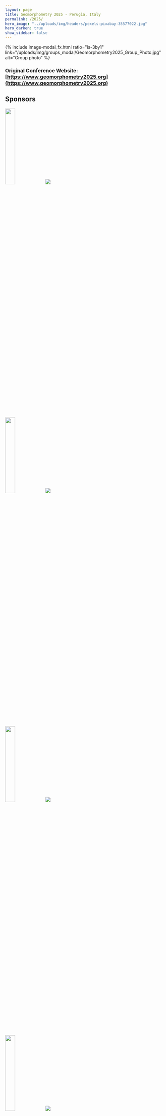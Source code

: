 ```yaml
---
layout: page
title: Geomorphometry 2025 - Perugia, Italy
permalink: /2025/
hero_image: "../uploads/img/headers/pexels-pixabay-35577022.jpg"
hero_darken: true
show_sidebar: false
---
```


{% include image-modal_fx.html ratio="is-3by1" link="/uploads/img/groups_modal/Geomorphometry2025_Group_Photo.jpg" alt="Group photo" %} 


### Original Conference Website: [https://www.geomorphometry2025.org](https://www.geomorphometry2025.org)

## Sponsors
<img src="{{site.baseurl}}/uploads/img/meet2025/Logo-irpi-cnr-new.png" width="25%" />  ![]({{site.baseurl}}/uploads/img/meet2025/Logo-irpi-cnr-new.png)  
<br>
<img src="{{site.baseurl}}/uploads/img/meet2025/004-Unipg_marchio.png" width="25%" />  ![]({{site.baseurl}}/uploads/img/meet2025/004-Unipg_marchio.png)  
<br>
<img src="{{site.baseurl}}/uploads/img/meet2025/LOGO_AIGEO_colori_small.png" width="25%" />  ![]({{site.baseurl}}/uploads/img/meet2025/LOGO_AIGEO_colori_small.png)  
<br>
<img src="{{site.baseurl}}/uploads/img/meet2025/logo-progeo.jpg" width="25%" />  ![]({{site.baseurl}}/uploads/img/meet2025/logo-progeo.jpg)  
<br>
<img src="{{site.baseurl}}/uploads/img/meet2025/demix_banner_esa.png" width="25%" />  ![]({{site.baseurl}}/uploads/img/meet2025/demix_banner_esa.png)  
<br>
<img src="{{site.baseurl}}/uploads/img/meet2025/FundedbytheEU_urgere.png" width="25%" />  ![]({{site.baseurl}}/uploads/img/meet2025/FundedbytheEU_urgere.png)  
<br>
<img src="{{site.baseurl}}/uploads/img/meet2025/logo_LEB.png" width="25%" />  ![]({{site.baseurl}}/uploads/img/meet2025/logo_LEB.png)  
<br>
<img src="{{site.baseurl}}/uploads/img/meet2025/logo_SGI.png" width="25%" />  ![]({{site.baseurl}}/uploads/img/meet2025/logo_SGI.png)  
<br>
<img src="{{site.baseurl}}/uploads/img/meet2025/logo_AIGAA.jpg.png" width="25%" />  ![]({{site.baseurl}}/uploads/img/meet2025/logo_AIGAA.jpg.png)  


## Commercial Partners
<img src="{{site.baseurl}}/uploads/img/meet2025/logo_T4E.jpg.png" width="25%" />  ![]({{site.baseurl}}/uploads/img/meet2025/logo_T4E.jpg.png)  
<br>
<img src="{{site.baseurl}}/uploads/img/meet2025/Logo_pucciufficio_dark.jpg.png" width="25%" />  ![]({{site.baseurl}}/uploads/img/meet2025/Logo_pucciufficio_dark.jpg.png)  


### Proceeding book
[Download it here!](not_yet)

## Scientific Committee

- Alexander Brenning - Friedrich Schiller University
- A-Xing Zhu - University of Wisconsin
- Carlos Grohman - Universidade de Sao Paulo, Brazil
- Giuseppe Amatulli - Yale School of the Environment
- Hannes I. Reuter - European Commission
- Helena Mitasova - North Carolina State University
- Ian Evans - Durham University
- Jaroslav Hofierka - Pavol Jozef Safarik University
- John Gallant - CSIRO
- John Lindsay - University of Guelph, Canada
- Josef Minár - Comenius University in Bratislava
- Laurence Hawker - University of Bristol
- Lucian Dragut - West University of Timisoara
- Massimiliano Alvioli - CNR IRPI Perugia
- Mihai Niculita - University Al. I. Cuza
- Peter L. Guth - US Naval Academy (retired)
- Qiming Zhou - Hong Kong Baptist University
- Qin Cheng-Zhi - Chinese Academy of Sciences
- Robert A. MacMillan - LandMapper Environmental Solutions Inc.
- Samantha Arundel - USGS
- Scott D. Peckham - University of Colorado
- Sebastiano Trevisani - University of Venice
- Steve Kopp - ESRI
- Tomislav Hengl - OpenGeoHub Foundation
- Vincent Lecours - Université du Québec à Chicoutimi, Canada



## Organizing Committee

- Massimiliano Alvioli - CNR IRPI Perugia
- Ivan Marchesini - CNR IRPI Perugia
- Laura Melelli - University of Perugia
- Giulia Sofia - Consorzio LEB
- Mihai Niculita - University Al. I. Cuza



## Programme

<!-- ![]({{site.baseurl}}/uploads/img/posts/GEOMORPHOMETRY2023_PROGRAMME.png) -->


### Monday (09th June) – Day 1

| 08:00-08:45 | **Opening Ceremony**|
| 08:45-09:00 | **Greetings** |
| 09:00-09:45 | **Keynote: Sebastiano Trevisani** <br> Roughness who? |
| 09:45-10:00 | Peter Guth <br> Time to Revamp the Slope Algorithm and KISS? |
| 10;00-10:15 | Scott Peckham  <br> Computing Channel Slope from a DEM: A Review of Issues and Two Algorithms|
| 10:15-10:30 | John Lindsay  <br> A minimal dispersion flow algorithm |
| 10:30-10:45 | Daniel Newman and Yuichi Hayakawa <br> Probabilistic surface change detection with a 2-d array of robust adaptive Kalman filters |
| 10:45-11:15 | **Coffee** |
| 11:15-11:30 | Richard Feciskanin and Jozef Minár <br> DEM Generalization Tool Using Grid-Based Quadric Error metric |
| 11:38 (short) | Carlos López-Vázquez, Francisco-Javier Ariza-López and Juan-Francisco Reinoso-Gordo <br> Enriching LiDAR data with partial derivatives and its uncertainty estimates |
| 11:46 (short) | Antonella Marsico, Rosa Colacicco, Marco La Salandra, Rodolfo Roseto, Teresa Scolamacchia and Domenico Capolongo <br> Monitoring Badlands Features through TLS and UAV Technology |
| 11:54 (short) | Francesco Parizia, Walter Alberto, Marco Giardino and Luigi Perotti <br> Geomorphic evolution of the Miage Lake: a morphometric evaluation of the changes from 2018 to 2024 |
| 12:02 (short) | Adrian Jarzyna, Maciej Bąbel and Firouz Vladi <br> Photogrammetry for morphometric analysis of anhydrite-gypsum weathering zones |
| 12:10 (short) | Veronika Hajdúchová, Hana Bobáľová, Alexandra Benová and Jozef Minár <br> Towards implementation of segmentation into Physical geomorphometry tools: Case of generalization |
| 12:18 (short) | Michal Gallay, Jozef Šupinský, Michaela Nováková and Jozef Minár <br> Extending Physical Geomorphometry into 3D: A Case Study on Domica Cave, Slovakia |
| 12:26 (short) | Muhammad Muneeb, Andrea Ermini, Riccardo Salvini, Stefano Pucci, Riccardo Civico and Paolo Marco De Martini <br> Airborne LiDAR survey for Monte Cefalone Fault structural analysis |
| 12:34 (short) | Mihai Niculita and Nicusor Necula <br> A critical evaluation of global forest height data for DTM creation |
| 12:45-14:30 | **Lunch + Posters** |
| 14:30-14:45 | Cheng-Zhi Qin, Liang-Jun Zhu and A-Xing Zhu <br> Derivation and Applications of Fuzzy Slope Position Information |
| 14:45-15:00 | John Lindsay, Yannan Wang and Marina Coric <br> Elevation residual analysis with scale mosaics |
| 15:00-15:15 | Yingkui Li, Ian S. Evans and Jonathan M. Harbor <br> Profile Integral, a robust and unified metric for measuring profile concavity |
| 15:15-15:30 | Jozef Minár, Richard Feciskanin, Michal Gallay and Jozef Šupinský <br> Advances in theory of physical geomorphometry |
| 15:30-15:45 | Maarten Pronk, Hugo Ledoux and Marieke Eleveld <br> A qualitative comparison of corrected global DEMs |
| 15:45-16:15 | **Book Presentation:** Chair: Peter Guth <br> Speakers: Carlos Grohmann, Vincent Lecours, Hannes Reuter (book editors | |
| 16:15-16:30 | **Coffee** |
| 16:30-16:45 | Yu-Feng Ho, Leandro Parente, John Lindsay, Carlos Henrique Grohmann, Hannes Isaak Reuter and Tomislav Hengl <br> Global Ensemble Digital Terrain model and land relief parameterization | 1 arc-second resolution: a community-based open data service to support regional and global modeling |
| 16:45-17:00 | Alexandre Rétat, Nathalie Thommeret, Frederic Gob, Jean-Stéphane Bailly, Laurent Lespez and Karl Kreutzenberger <br> Automatic delineation of river centerline using high density topographic LiDAR point cloud. |
| 17:00-17:15 | Marina Muto, Mario Panza, Giulio Iovine, Ivan Marchesini, Mauro Rossi and Massimiliano Alvioli <br> High-Resolution Digital Terrain Model on a sample area of the Italian national territory |
| 17:15-17:30 | Massimiliano Alvioli and Ivan Marchesini <br> Automatic optimization and multi-scale delineation of nested slope units with r.slopeunits v2.0 |
| 17:30-17:45 | Petr Basta, Jana Maresova and Vitezslav Moudry <br> The role of spatial resolution and vertical accuracy of global DEMs in delineating stream networks |



### Tuesday (10th June) – Day 2 (Field Trip)

| 8:00-18:00   | Field trip to Civita di Bagnoregio |



### Wednesday (11th June) – Day 3

| 09:00-09:45 | **Keynote: Zbigniew Zwoliński** <br> The fascinating fusion of geomorphometry and geodiversity |
| 09:45-10:00 | Vincent Lecours, Riccardo Arosio, Benjamin Misiuk, Rachel Barrett and Margaret Dolan <br> Multidisciplinary application of geomorphometry for the characterization of the Northern Gulf of Mexico, United States |
| 10:00-10:15 | Haoyu Cao, Liyang Xiong and Hongen Wang <br> Landform Classification Using Hydrological Knowledge derived from Digital Elevation Models |
| 10:15-10:30 | Andrea G Fabbri <br> On two implicit issues in prediction modeling of landslide susceptibility |
| 10:30-10:45 | Manuel Stark, Annalisa Sannino and Francesca Vergari <br> Assessing the morphological changes of a large landslide using high-resolution UAS and airborne LiDAR data |
| 10:45-11:00 | **Coffee** |
| 11:00-11:15 | Nawajish Noman, Steve Kopp and Tania Lopez-Cantu <br> Geomorphometry in the Cloud: New Capabilities and Future Directions of ArcGIS |
| 11:15-11:30 | Richard Feciskanin and Veronika Hajdúchová <br> New Tool for Calculating Land Surface Parameters |
| 11:30 (short) | Paola Mazzoglio, Ilaria Butera and Pierluigi Claps <br> The role of elevation in the spatial distribution of sub-daily rainfall extremes |
| 11:38 (short) | Tra My Nguyen, Kervyn Matthieu, Smets Benoît, Quoc Dinh Nguyen, Thanh Long Nguyen and Luu Chinh <br> Automatic Landslide Detection Using Google Earth Engine, a case study for Quang Nam Province, Vietnam |
| 11:46 (short) | Jason Goetz, Stefan Steger and Vittoria Scorpio <br> Calibrating Regional Debris Flow Runout Simulations for Connectivity: Forest Controls on Sediment Transport in the Stolla Basin, Italy |
| 12:54 (short) | Chinh Luu, Quynh Bui, Dang Do and Matthieu Kervyn <br> Quantitative assessment of landslide impacts using satellite imagery: A case study of Phuoc Son district, Quang Nam province, Vietnam |
| 12:02 (short) | Margherita Bufalini, Marco Materazzi, Ugo Ciccolini and Francesco Dramis <br> Gully erosion potential by hypsometric curve and morphometric analysis |
| 12:10 (short) | Alex-Andrei Cuvuliuc, Denisa-Elena Ursu and Mihai Niculiță <br> An open-source tool for modelling reservoir bottom gully head erosion volume |
| 12:18 (short) | Mahnoor Ahmed, Giacomo Titti, Sebastiano Trevisani, Lisa Borgatti and Mirko Francioni <br> Regional landslide prediction: comparing open-access Digital Elevation Models to delineate slope units |
| 12:26 (short) |  Nabanita Sarkar and Massimiliano Alvioli <br> Rockfall susceptibility along communication routes and in urban areas in Italy based on physical and statistical models |
| 12:45-14:30 | **Lunch + Posters** |
| 14:30-14:45 | Giacomo Titti, Liwei Hu, Pietro Festi, Letizia Elia, Lisa Borgatti and Luigi Lombardo <br> SZ-plugin: a space-time data-driven modeler in QGIS |
| 14:45-15:00 | Saverio Mancino, Francesco Paolo Lovergine, Capolongo Domenico and Giuseppe Amatulli <br> Global Landslide Susceptibility Mapping Using Multi-Model Machine Learning Approaches on Geospatial Satellite Data |
| 15:00-15:15 | Florian Strohmaier and Alexander Brenning <br> Comparing hybrid and machine learning models for rainfall-induced shallow landslide susceptibility |
| 15:15-15:30 | Txomin Bornaetxea Estela, Ivan Marchesini and Andrée Blais-Stevens <br> Regional-Scale Debris-Flow Susceptibility Modelling. A case study in the Rocky Mountains |
| 15:30-15:45 | Rebeca Durso Coelho, Camila Duelis Viana, John Lindsay and Carlos Henrique Grohmann <br> Influence of Data Resolution on Logistic Regression Models for Landslide Susceptibility in Tropical Environments |
| 15:45-16:00 | Saverio Romeo, Alessandro Fraccica and Valerio Vitale <br> A new perspective on geohazards assessment: leveraging gigapixel imaging technique |
| 16:00-16:15 | **Coffee** |
| 16:15-16:30 | Martina Burnelli, Laura Melelli, Emmanuel Reynard and Massimiliano Alvioli <br> Geomorphodiversity index of Switzerland for multiscale analysis |
| 16:30-16:45 | Pedro Alberto Pereira Zamboni, Hanne Hendrickx and Anette Eltner <br> Machine Learning Model Transferability for Urban Point Cloud Classification: A Study of Random Forest and XGBoost across Datasets |
| 16:45-17:00 | Carlo Alberto Brunori, Massimiliano Barchi, Vincenzo De Novellis, Diego Reale, Eugenio Sansosti, Massimiliano Porreca and Laura Melelli <br> The Central Italy's 1997-2009-2016 Seismic Sequences: a comparison of surface deformation from a review of DinSAR results |
| 17:00-17:15 | Alessandra Vinci, Raffaella Brigante, Laura Marconi and Sara Zollini <br> Innovative Terrain Mapping: A Comparison of Drone and iPhone + ViDoc Techniques |



### Thursday (12th June) – Day 4

| 09:00-09:45 | **Keynote -Lifetime Achievement Award: David Tarboton** <br> Reflections on Geomorphometry and Hydrology |
| 09:45-10:00 | Michele Delchiaro, Valeria Ruscitto, Davide Torre, Wolfgang Schwanghart, Daniela Piacentini, Francesco Ballio and Francesco Troiani <br> Spatio-temporal monitoring of bankfull geometry using a semi-automated tool on high-resolution Digital Terrain Models |
| 10:00-10:15 | Vitezslav Moudry, Katerina Gdulova and Kamila Svobodova <br> Global Assessment of Mining Activities Using TanDEM-X Digital Elevation Change Maps |
| 10:15-10:30 | Alexander Brenning, Lucca Güldner, Kerstin Schepanski, Michael Dietze and Markus Fuchs <br> Geomorphic Distribution Modeling of Desert Pavements: Towards a Global Assessment |
| 10:30-10:45 | Veronica Chiarini, Stefano Castelli and Alessandro Fontana <br> Rocks from the ice: DEMs of subglacial concretions through photogrammetry |
| 10:45-11:15 | **Coffee |
| 11:15-11:30 | Anton Popov and Jozef Minár <br> Application of Physical Geomorphometry in Digital Geomorphological Mapping |
| 11:30 (short) | Barbara Rigon, Sandro Rossato, Giacomo Vinci, Paolo Mozzi and Stefano Castelli <br> Soil Erosion And Intensive Agriculture (Lessini Veronesi, NE Italy): Multi-Temporal Modelling On DEMs From Photogrammetry And Lidar |
| 11:38 (short) | Lucia Contillo, Giusy Dimola, Giuseppe Corrado and Marcello Schiattarella <br> A comparative study of mass movement morphometry in two adjacent watersheds of southern Italy |
| 11:46 (short) | Laura Paola Calderon Cucunuba, Laura Melelli, Fabio Silvani, Luca Domenico Venanti and Massimiliano Alvioli <br> Modeling Pre-Anthropogenic Topography: A Reconstruction in the Perugia Center Using Subsoil Data |
| 11:54 (short) | Maksymilian Solarski, Mariusz Rzętała, Robert Machowski and Martyna A. Rzętała <br> The use of historical cartographic materials and contemporary lidar models to determine changes in terrain relief in hard coal mining area (Bytomka Catchment, Southern Poland |
| 12:02 (short) | Arianna Negri and Marco Giardino <br> Integrating Geosystem Services classifications: a preliminary framework from the piedmont area of the Sesia Val Grande UNESCO Global Geopark |
| 12:10 (short) | Alfonso Valerio Ragazzo, Giuliano Fontinovo, Giorgio Pennazza and Alessandro Mei <br> Digital Elevation Models retrieval from optical/LiDAR sensor data in a Coastal Dune Systems: geospatial analysis for environmental monitoring |
| 12:18 (short) | Dario Gioia, A. M. Amodio, N. Abate, A. Ascione, P. P. C. Aucelli, M. Buonasera, C. Cerrone, L. Contillo, R. Colacicco, G. Corrado, M. Delchiaro, M. Della Seta, G. Di Paola, G. Fubelli, A. Gionta, F. Matano, F. Pavano, V. Ruscitto, M. Schiattarella, C. Scirocco, F. Silvani, E. Valente <br> Coupling UAV-derived |Lidar and geophysical data for the reconstruction of high-resolution 3D model of active faults: an example from the Piano di Pecore intramontane basin (Mt. Marzano, southern Italy) |
| 12:26 (short) | Andrei Ioniță and Lucian Drăguț <br> Introducing the Geomorphometric Atlas of Romania: A Publicly Available Database of Landform Classifications and Land-Surface Variables based on FABDEM |
| 12:30-14:30 | **Lunch + Posters** |
| 14:30-14:45 | Axel Corseaux, Kévin Gross and Serge Riazanoff <br> Activities of the DEMIX Subgroup 3 "Platforms and Processing" |
| 14:45-15:00 | Peter Guth and Virginia Herrera-Cruz <br> Developing Methodologies to Extend DEMIX to 5m (0.15 arc second) Global DEMs |
| 15:00-15:15 | Carlos López-Vázquez <br> Formal weaknesses of some definitions of roughness, and a solution proposal |
| 15:15-15:45 | **Additional DEMIX presentation** <br>  Conrad Bielski: A short review of the DEMIX report <br>  Peter Guth: Update on MICRODEM in DEMIX <br>  Carlos López-Vázquez: Update on some accuracy and uncertainty topics in DEMIX |
| 15:45-16:00 | **Coffee** |
| 16:00-17:00 | ISG PLENARY MEETING |
| 17:00-17:30 | Paper & poster awards |
| 17:30-19:00 | Side event: AIGeo Working Group meeting |
| 20:00 | Social Dinner |



### Friday (13th June) – Workshops

| 09:00-10:50 | Corey White, Caitlin Haedrich: <br> Propagating DEM Uncertainty to Stream Extraction using GRASS GIS (abstract) |
| 10:50-11:10 | Break |
| 11:10-13:00 | Giuseppe Amatulli: <br> Generating hydrographic products with GRASS GIS: A hands-on workshop on the Hydrography90m methodology (abstract) |
| 13:00-14:00 | Break |
| 14:00-15:50 | Nawajish Noman (Esri): <br> Geomorphometry with ArcGIS Pro and ArcGIS Online (abstract) |
| 15:50-16:10 | Break |
| 16:10-18:00 | Axel Corseaux: <br> DEMIX Operations Platform (abstract) |
| 10:00-13:00 | Side event: DEMIX meeting |









